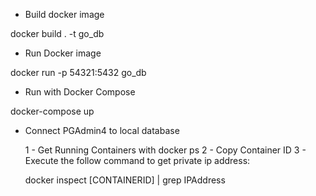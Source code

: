 - Build docker image

docker build . -t go_db

- Run Docker image

docker run -p 54321:5432 go_db

- Run with Docker Compose

docker-compose up

- Connect PGAdmin4 to local database

    1 - Get Running Containers with docker ps
    2 - Copy Container ID
    3 - Execute the follow command to get private ip address: 
    
    docker inspect [CONTAINERID] | grep IPAddress

